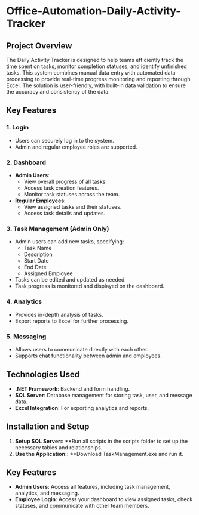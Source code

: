# Office-Automation-Daily-Activity-Tracker

## Project Overview

The Daily Activity Tracker is designed to help teams efficiently track the time spent on tasks, monitor completion statuses, and identify unfinished tasks. This system combines manual data entry with automated data processing to provide real-time progress monitoring and reporting through Excel. The solution is user-friendly, with built-in data validation to ensure the accuracy and consistency of the data.

## Key Features

### 1. **Login**
   - Users can securely log in to the system.
   - Admin and regular employee roles are supported.

### 2. **Dashboard**
   - **Admin Users**: 
     - View overall progress of all tasks.
     - Access task creation features.
     - Monitor task statuses across the team.
   - **Regular Employees**:
     - View assigned tasks and their statuses.
     - Access task details and updates.

### 3. **Task Management (Admin Only)**
   - Admin users can add new tasks, specifying:
     - Task Name
     - Description
     - Start Date
     - End Date
     - Assigned Employee
   - Tasks can be edited and updated as needed.
   - Task progress is monitored and displayed on the dashboard.

### 4. **Analytics**
   - Provides in-depth analysis of tasks.
   - Export reports to Excel for further processing.

### 5. **Messaging**
   - Allows users to communicate directly with each other.
   - Supports chat functionality between admin and employees.

## Technologies Used

- **.NET Framework**: Backend and form handling.
- **SQL Server**: Database management for storing task, user, and message data.
- **Excel Integration**: For exporting analytics and reports.

## Installation and Setup

1. **Setup SQL Server:**:
    **Run all scripts in the scripts folder to set up the necessary tables and relationships.
2. **Use the Application:**:
    **Download TaskManagement.exe and run it.
## Key Features
  - **Admin Users**: Access all features, including task management, analytics, and messaging.
  - **Employee Login**: Access your dashboard to view assigned tasks, check statuses, and communicate with other team members.


